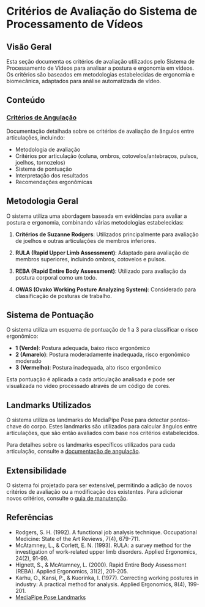 # Critérios de Avaliação do Sistema de Processamento de Vídeos

## Visão Geral

Esta seção documenta os critérios de avaliação utilizados pelo Sistema de Processamento de Vídeos para analisar a postura e ergonomia em vídeos. Os critérios são baseados em metodologias estabelecidas de ergonomia e biomecânica, adaptados para análise automatizada de vídeo.

## Conteúdo

### [Critérios de Angulação](./angulacao.md)

Documentação detalhada sobre os critérios de avaliação de ângulos entre articulações, incluindo:

- Metodologia de avaliação
- Critérios por articulação (coluna, ombros, cotovelos/antebraços, pulsos, joelhos, tornozelos)
- Sistema de pontuação
- Interpretação dos resultados
- Recomendações ergonômicas

## Metodologia Geral

O sistema utiliza uma abordagem baseada em evidências para avaliar a postura e ergonomia, combinando várias metodologias estabelecidas:

1. **Critérios de Suzanne Rodgers**: Utilizados principalmente para avaliação de joelhos e outras articulações de membros inferiores.

2. **RULA (Rapid Upper Limb Assessment)**: Adaptado para avaliação de membros superiores, incluindo ombros, cotovelos e pulsos.

3. **REBA (Rapid Entire Body Assessment)**: Utilizado para avaliação da postura corporal como um todo.

4. **OWAS (Ovako Working Posture Analyzing System)**: Considerado para classificação de posturas de trabalho.

## Sistema de Pontuação

O sistema utiliza um esquema de pontuação de 1 a 3 para classificar o risco ergonômico:

- **1 (Verde)**: Postura adequada, baixo risco ergonômico
- **2 (Amarelo)**: Postura moderadamente inadequada, risco ergonômico moderado
- **3 (Vermelho)**: Postura inadequada, alto risco ergonômico

Esta pontuação é aplicada a cada articulação analisada e pode ser visualizada no vídeo processado através de um código de cores.

## Landmarks Utilizados

O sistema utiliza os landmarks do MediaPipe Pose para detectar pontos-chave do corpo. Estes landmarks são utilizados para calcular ângulos entre articulações, que são então avaliados com base nos critérios estabelecidos.

Para detalhes sobre os landmarks específicos utilizados para cada articulação, consulte a [documentação de angulação](./angulacao.md).

## Extensibilidade

O sistema foi projetado para ser extensível, permitindo a adição de novos critérios de avaliação ou a modificação dos existentes. Para adicionar novos critérios, consulte o [guia de manutenção](../guias/manutencao.md).

## Referências

- Rodgers, S. H. (1992). A functional job analysis technique. Occupational Medicine: State of the Art Reviews, 7(4), 679-711.
- McAtamney, L., & Corlett, E. N. (1993). RULA: a survey method for the investigation of work-related upper limb disorders. Applied Ergonomics, 24(2), 91-99.
- Hignett, S., & McAtamney, L. (2000). Rapid Entire Body Assessment (REBA). Applied Ergonomics, 31(2), 201-205.
- Karhu, O., Kansi, P., & Kuorinka, I. (1977). Correcting working postures in industry: A practical method for analysis. Applied Ergonomics, 8(4), 199-201.
- [MediaPipe Pose Landmarks](https://developers.google.com/mediapipe/solutions/vision/pose_landmarker)